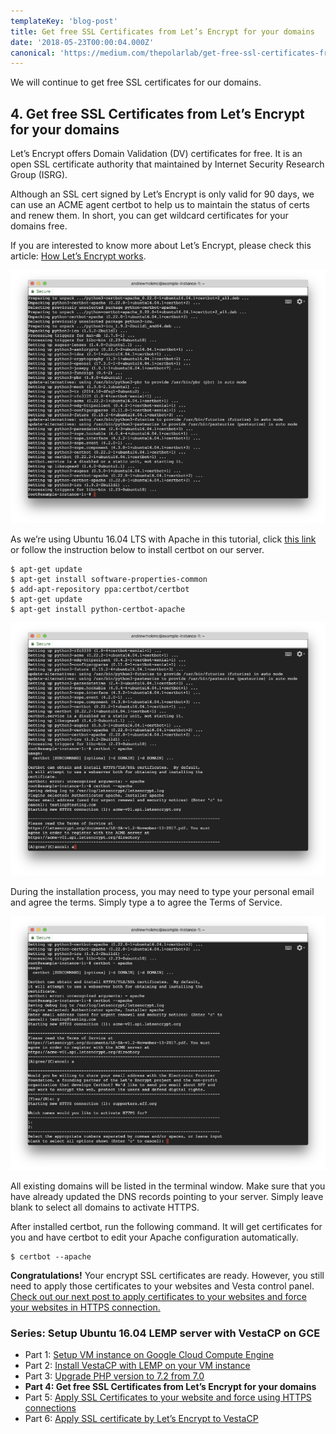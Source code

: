 ```yaml
---
templateKey: 'blog-post'
title: Get free SSL Certificates from Let’s Encrypt for your domains
date: '2018-05-23T00:00:04.000Z'
canonical: 'https://medium.com/thepolarlab/get-free-ssl-certificates-from-lets-encrypt-for-your-domains-64ae9fa5b8d9'
---
```


We will continue to get free SSL certificates for our domains.

## 4. Get free SSL Certificates from Let’s Encrypt for your domains

Let’s Encrypt offers Domain Validation (DV) certificates for free. It is an open SSL certificate authority that maintained by Internet Security Research Group (ISRG).

Although an SSL cert signed by Let’s Encrypt is only valid for 90 days, we can use an ACME agent certbot to help us to maintain the status of certs and renew them. In short, you can get wildcard certificates for your domains free.

If you are interested to know more about Let’s Encrypt, please check this article: [How Let’s Encrypt works](https://letsencrypt.org/how-it-works/).

![](./image2.png)

As we’re using Ubuntu 16.04 LTS with Apache in this tutorial, click [this link](https://certbot.eff.org/lets-encrypt/ubuntutyakkety-apache) or follow the instruction below to install certbot on our server.

```
$ apt-get update
$ apt-get install software-properties-common
$ add-apt-repository ppa:certbot/certbot
$ apt-get update
$ apt-get install python-certbot-apache
```

![](./image3.png)

During the installation process, you may need to type your personal email and agree the terms. Simply type a to agree the Terms of Service.

![](./image4.png)

All existing domains will be listed in the terminal window. Make sure that you have already updated the DNS records pointing to your server. Simply leave blank to select all domains to activate HTTPS.

After installed certbot, run the following command. It will get certificates for you and have certbot to edit your Apache configuration automatically.

```
$ certbot --apache
```

**Congratulations!** Your encrypt SSL certificates are ready. However, you still need to apply those certificates to your websites and Vesta control panel. [Check out our next post to apply certificates to your websites and force your websites in HTTPS connection.](../vestacp-5)

### Series: Setup Ubuntu 16.04 LEMP server with VestaCP on GCE

* Part 1: [Setup VM instance on Google Cloud Compute Engine](../vestacp-1)
* Part 2: [Install VestaCP with LEMP on your VM instance](../vestacp-2)
* Part 3: [Upgrade PHP version to 7.2 from 7.0](../vestacp-3)
* **Part 4: Get free SSL Certificates from Let’s Encrypt for your domains**
* Part 5: [Apply SSL Certificates to your website and force using HTTPS connections](../vestacp-5)
* Part 6: [Apply SSL certificate by Let’s Encrypt to VestaCP](../vestacp-6)
